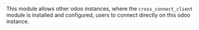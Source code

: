 This module allows other odoo instances, where the `cross_connect_client` module is
installed and configured, users to connect directly on this odoo instance.
